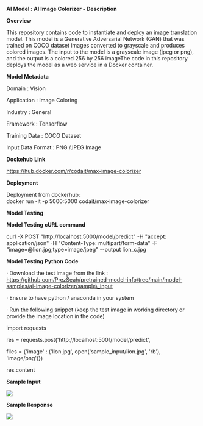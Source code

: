 
**AI Model : AI Image Colorizer - Description**

**Overview**

This repository contains code to instantiate and deploy an image translation model. This model is a Generative Adversarial Network (GAN) that was trained on COCO dataset images converted to grayscale and produces colored images. The input to the model is a grayscale image (jpeg or png), and the output is a colored 256 by 256 imageThe code in this repository deploys the model as a web service in a Docker container.

**Model Metadata**

Domain : Vision

Application : Image Coloring

Industry : General

Framework : Tensorflow

Training Data : COCO Dataset

Input Data Format : PNG /JPEG Image

**Dockehub** **Link**

https://hub.docker.com/r/codait/max-image-colorizer

**Deployment**

Deployment from dockerhub:  
docker run -it -p 5000:5000 codait/max-image-colorizer

**Model Testing**

**Model Testing cURL command**

curl -X POST "http://localhost:5000/model/predict" -H "accept: application/json" -H "Content-Type: multipart/form-data" -F "image=@lion.jpg;type\=image/jpeg" --output lion\_c.jpg

**Model Testing Python Code**

· Download the test image from the link :  
https://github.com/PrezSeah/pretrained-model-info/tree/main/model-samples/ai-image-colorizer/sample\_input

· Ensure to have python / anaconda in your system

· Run the following snippet (keep the test image in working directory or provide the image location in the code)

import requests

res = requests.post('http://localhost:5001/model/predict', 

 files = {'image' : ('lion.jpg', open('sample\_input/lion.jpg', 'rb'), 'image/png')})

res.content  

**Sample Input**

![](https://github.com/PrezSeah/pretrained-model-info/raw/main/model-samples/ai-image-colorizer/ai-image-colorizer-description_files/image006.jpg)

**Sample Response**

![](https://github.com/PrezSeah/pretrained-model-info/raw/main/model-samples/ai-image-colorizer/ai-image-colorizer-description_files/image007.jpg)
